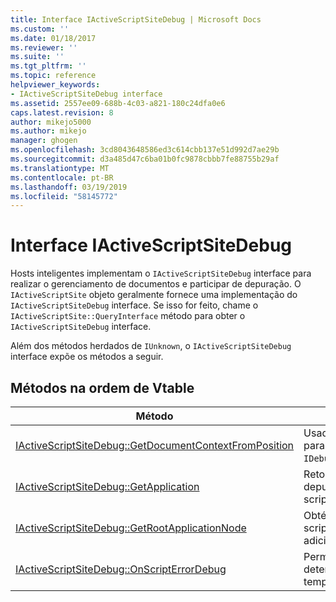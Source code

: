 ```yaml
---
title: Interface IActiveScriptSiteDebug | Microsoft Docs
ms.custom: ''
ms.date: 01/18/2017
ms.reviewer: ''
ms.suite: ''
ms.tgt_pltfrm: ''
ms.topic: reference
helpviewer_keywords:
- IActiveScriptSiteDebug interface
ms.assetid: 2557ee09-688b-4c03-a821-180c24dfa0e6
caps.latest.revision: 8
author: mikejo5000
ms.author: mikejo
manager: ghogen
ms.openlocfilehash: 3cd8043648586ed3c614cbb137e51d992d7ae29b
ms.sourcegitcommit: d3a485d47c6ba01b0fc9878cbbb7fe88755b29af
ms.translationtype: MT
ms.contentlocale: pt-BR
ms.lasthandoff: 03/19/2019
ms.locfileid: "58145772"
---
```

# <a name="iactivescriptsitedebug-interface"></a>Interface IActiveScriptSiteDebug
Hosts inteligentes implementam o `IActiveScriptSiteDebug` interface para realizar o gerenciamento de documentos e participar de depuração. O `IActiveScriptSite` objeto geralmente fornece uma implementação do `IActiveScriptSiteDebug` interface. Se isso for feito, chame o `IActiveScriptSite::QueryInterface` método para obter o `IActiveScriptSiteDebug` interface.  
  
 Além dos métodos herdados de `IUnknown`, o `IActiveScriptSiteDebug` interface expõe os métodos a seguir.  
  
## <a name="methods-in-vtable-order"></a>Métodos na ordem de Vtable  
  
|Método|Descrição|  
|------------|-----------------|  
|[IActiveScriptSiteDebug::GetDocumentContextFromPosition](../../winscript/reference/iactivescriptsitedebug-getdocumentcontextfromposition.md)|Usado pelo mecanismo de linguagem para delegar `IDebugCodeContext::GetSourceContext`.|  
|[IActiveScriptSiteDebug::GetApplication](../../winscript/reference/iactivescriptsitedebug-getapplication.md)|Retorna o objeto de aplicativo de depuração associado a este site de script.|  
|[IActiveScriptSiteDebug::GetRootApplicationNode](../../winscript/reference/iactivescriptsitedebug-getrootapplicationnode.md)|Obtém o nó de aplicativo sob a qual script documentos devem ser adicionados.|  
|[IActiveScriptSiteDebug::OnScriptErrorDebug](../../winscript/reference/iactivescriptsitedebug-onscripterrordebug.md)|Permite que um host inteligente determinar como tratar erros de tempo de execução.|